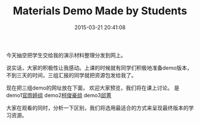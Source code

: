 ﻿---
layout: post
title:  "Materials Demo Made by Students"
date:   2015-03-21 20:41:08
categories: course
---
今天抽空把学生交给我的演示材料整理分发到网上。

说实话，大家的积极性让我感动。上课的时候就有同学们积极地准备demo版本，不到三天的时间，三组汇报的同学就把资源包发给我了。

现在把三组demo的网址放在下面， 欢迎大家预览，我们将在课上讨论。
是demo1[官雨婷组](http://4instructor.com/demo1)  demo2[柯俊豪组](http://4instructor.com/demo2)  demo3[邱菁](http://4instructor.com/demo3)

大家在观看的同时，分析一下区别，我们将选用最适合的方式来呈现最终版本的学习资源。